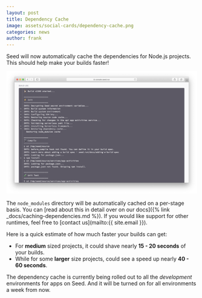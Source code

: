 ```yaml
---
layout: post
title: Dependency Cache
image: assets/social-cards/dependency-cache.png
categories: news
author: frank
---
```


Seed will now automatically cache the dependencies for Node.js projects. This should help make your builds faster!

![Seed restoring cache build log](/assets/blog/dependency-cache/seed-restoring-cache-build-log.png)

The `node_modules` directory will be automatically cached on a per-stage basis. You can [read about this in detail over on our docs]({% link _docs/caching-dependencies.md %}). If you would like support for other runtimes, feel free to [contact us](mailto:{{ site.email }}).

Here is a quick estimate of how much faster your builds can get:

- For **medium** sized projects, it could shave nearly **15 - 20 seconds** of your builds.
- While for some **larger** size projects, could see a speed up nearly **40 - 60 seconds**.

The dependency cache is currently being rolled out to all the _development_ environments for apps on Seed. And it will be turned on for all environments a week from now.
